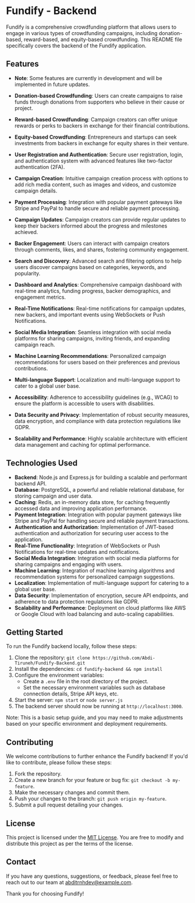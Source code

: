 # Fundify - Backend

Fundify is a comprehensive crowdfunding platform that allows users to engage in various types of crowdfunding campaigns, including donation-based, reward-based, and equity-based crowdfunding. This README file specifically covers the backend of the Fundify application.

## Features

- **Note**: Some features are currently in development and will be implemented in future updates.

- **Donation-based Crowdfunding**: Users can create campaigns to raise funds through donations from supporters who believe in their cause or project.
- **Reward-based Crowdfunding**: Campaign creators can offer unique rewards or perks to backers in exchange for their financial contributions.
- **Equity-based Crowdfunding**: Entrepreneurs and startups can seek investments from backers in exchange for equity shares in their venture.
- **User Registration and Authentication**: Secure user registration, login, and authentication system with advanced features like two-factor authentication (2FA).
- **Campaign Creation**: Intuitive campaign creation process with options to add rich media content, such as images and videos, and customize campaign details.
- **Payment Processing**: Integration with popular payment gateways like Stripe and PayPal to handle secure and reliable payment processing.
- **Campaign Updates**: Campaign creators can provide regular updates to keep their backers informed about the progress and milestones achieved.
- **Backer Engagement**: Users can interact with campaign creators through comments, likes, and shares, fostering community engagement.
- **Search and Discovery**: Advanced search and filtering options to help users discover campaigns based on categories, keywords, and popularity.
- **Dashboard and Analytics**: Comprehensive campaign dashboard with real-time analytics, funding progress, backer demographics, and engagement metrics.
- **Real-Time Notifications**: Real-time notifications for campaign updates, new backers, and important events using WebSockets or Push Notifications.
- **Social Media Integration**: Seamless integration with social media platforms for sharing campaigns, inviting friends, and expanding campaign reach.
- **Machine Learning Recommendations**: Personalized campaign recommendations for users based on their preferences and previous contributions.
- **Multi-language Support**: Localization and multi-language support to cater to a global user base.
- **Accessibility**: Adherence to accessibility guidelines (e.g., WCAG) to ensure the platform is accessible to users with disabilities.
- **Data Security and Privacy**: Implementation of robust security measures, data encryption, and compliance with data protection regulations like GDPR.
- **Scalability and Performance**: Highly scalable architecture with efficient data management and caching for optimal performance.

## Technologies Used

- **Backend**: Node.js and Express.js for building a scalable and performant backend API.
- **Database**: PostgreSQL, a powerful and reliable relational database, for storing campaign and user data.
- **Caching**: Redis, an in-memory data store, for caching frequently accessed data and improving application performance.
- **Payment Integration**: Integration with popular payment gateways like Stripe and PayPal for handling secure and reliable payment transactions.
- **Authentication and Authorization**: Implementation of JWT-based authentication and authorization for securing user access to the application.
- **Real-Time Functionality**: Integration of WebSockets or Push Notifications for real-time updates and notifications.
- **Social Media Integration**: Integration with social media platforms for sharing campaigns and engaging with users.
- **Machine Learning**: Integration of machine learning algorithms and recommendation systems for personalized campaign suggestions.
- **Localization**: Implementation of multi-language support for catering to a global user base.
- **Data Security**: Implementation of encryption, secure API endpoints, and adherence to data protection regulations like GDPR.
- **Scalability and Performance**: Deployment on cloud platforms like AWS or Google Cloud with load balancing and auto-scaling capabilities.

## Getting Started

To run the Fundify backend locally, follow these steps:

1. Clone the repository: `git clone https://github.com/Abdi-Tiruneh/Fundify-Backend.git`
2. Install the dependencies: `cd fundify-backend && npm install`
3. Configure the environment variables:
   - Create a `.env` file in the root directory of the project.
   - Set the necessary environment variables such as database connection details, Stripe API keys, etc.
4. Start the server: `npm start` or `node server.js`
5. The backend server should now be running at `http://localhost:3000`.

Note: This is a basic setup guide, and you may need to make adjustments based on your specific environment and deployment requirements.

## Contributing

We welcome contributions to further enhance the Fundify backend! If you'd like to contribute, please follow these steps:

1. Fork the repository.
2. Create a new branch for your feature or bug fix: `git checkout -b my-feature`.
3. Make the necessary changes and commit them.
4. Push your changes to the branch: `git push origin my-feature`.
5. Submit a pull request detailing your changes.

## License

This project is licensed under the [MIT License](https://opensource.org/licenses/MIT). You are free to modify and distribute this project as per the terms of the license.

## Contact

If you have any questions, suggestions, or feedback, please feel free to reach out to our team at [abditrnhdev@example.com](mailto:abditrnhdev@example.com).

Thank you for choosing Fundify!
